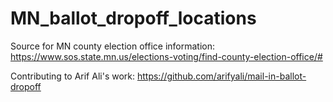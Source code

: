 # MN_ballot_dropoff_locations

Source for MN county election office information: https://www.sos.state.mn.us/elections-voting/find-county-election-office/#

Contributing to Arif Ali's work: https://github.com/arifyali/mail-in-ballot-dropoff
